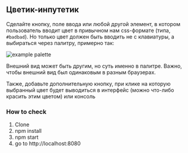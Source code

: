 ## Цветик-инпутетик

Сделайте кнопку, поле ввода или любой другой элемент, в котором пользователь вводит цвет в привычном нам css-формате (типа, `#badbad`). Но только цвет должен быть вводить не с клавиатуры, а выбираться через палитру, примерно так:

![example palette](https://jscolor.com/hosted/gui/jscolor-2.4.5.png)

Внешний вид может быть другим, но суть именно в палитре. Важно, чтобы внешний вид был одинаковым в разным браузерах.

Также, добавьте дополнительную кнопку, при клике на которую выбранный цвет будет выводиться в интерфейс (можно что-либо красить этим цветом) или консоль

### How to check

1. Clone
2. npm install
3. npm start
4. go to http://localhost:8080
